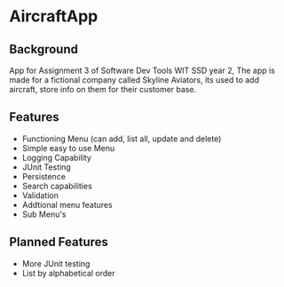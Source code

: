 # AircraftApp
## Background
App for Assignment 3 of Software Dev Tools WIT SSD year 2, The app is made for a fictional company called Skyline Aviators, its used to add aircraft,
store info on them for their customer base.

## Features
- Functioning Menu (can add, list all, update and delete)
- Simple easy to use Menu
- Logging Capability
- JUnit Testing
- Persistence
- Search capabilities
- Validation
- Addtional menu features
- Sub Menu's

## Planned Features
- More JUnit testing
- List by alphabetical order


